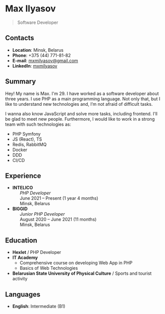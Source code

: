 # Max Ilyasov

> Software Developer

## Contacts

* **Location**: Minsk, Belarus
* **Phone**: +375 (44) 771-81-82
* **E-mail**: mxmilyasov@gmail.com
* **LinkedIn**: [mxmilyasov](https://www.linkedin.com/in/mxmilyasov/)

## Summary

Hey! My name is Max. I'm 29. I have worked as a software developer about three years. I use PHP as a main programming
language. Not only that, but I like to understand new technologies and, I’m not afraid of difficult tasks.

I wanna also know JavaScript and solve more tasks, including frontend. I'll be glad to meet new people. Furthermore, I
would like to work in a strong team with such technologies as:

* PHP Symfony
* JS (React), TS
* Redis, RabbitMQ
* Docker
* DDD
* CI/CD

## Experience

* **INTELICO**
  <br>&nbsp;&nbsp;&nbsp;&nbsp;&nbsp;&nbsp;*PHP Developer*
  <br>&nbsp;&nbsp;&nbsp;&nbsp;&nbsp;&nbsp;June 2021 &ndash; Present (1 year 4 months)
  <br>&nbsp;&nbsp;&nbsp;&nbsp;&nbsp;&nbsp;Minsk, Belarus
* **BIGGID**
  <br>&nbsp;&nbsp;&nbsp;&nbsp;&nbsp;&nbsp;*Junior PHP Developer*
  <br>&nbsp;&nbsp;&nbsp;&nbsp;&nbsp;&nbsp;August 2020 &ndash; June 2021 (11 months)
  <br>&nbsp;&nbsp;&nbsp;&nbsp;&nbsp;&nbsp;Minsk, Belarus

## Education

* **Hexlet** / PHP Developer
* **IT Academy**
    * Comprehensive course on developing Web App in PHP
    * Basics of Web Technologies
* **Belarusian State University of Physical Culture** / Sports and tourist activity

## Languages

* **English**: Intermediate (B1)